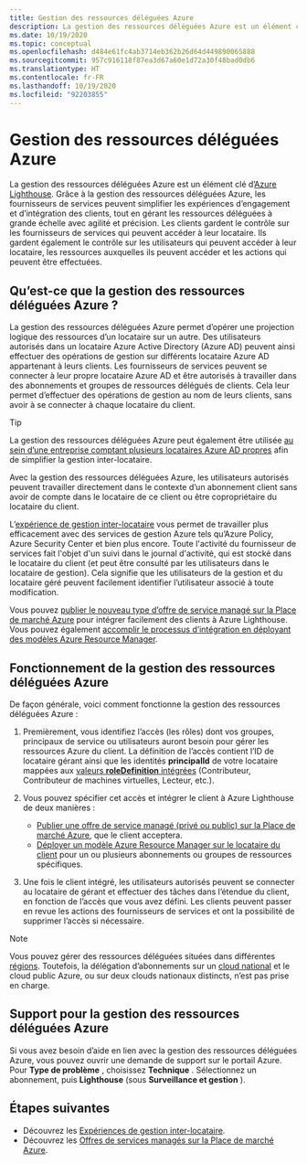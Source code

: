 ```yaml
---
title: Gestion des ressources déléguées Azure
description: La gestion des ressources déléguées Azure est un élément clé d’Azure Lighthouse, qui permet aux fournisseurs de services de gérer les ressources déléguées à l’échelle avec souplesse et précision.
ms.date: 10/19/2020
ms.topic: conceptual
ms.openlocfilehash: d484e61fc4ab3714eb362b26d64d449890065888
ms.sourcegitcommit: 957c916118f87ea3d67a60e1d72a30f48bad0db6
ms.translationtype: HT
ms.contentlocale: fr-FR
ms.lasthandoff: 10/19/2020
ms.locfileid: "92203855"
---
```

# <a name="azure-delegated-resource-management"></a>Gestion des ressources déléguées Azure

La gestion des ressources déléguées Azure est un élément clé d’[Azure Lighthouse](../overview.md). Grâce à la gestion des ressources déléguées Azure, les fournisseurs de services peuvent simplifier les expériences d’engagement et d’intégration des clients, tout en gérant les ressources déléguées à grande échelle avec agilité et précision. Les clients gardent le contrôle sur les fournisseurs de services qui peuvent accéder à leur locataire. Ils gardent également le contrôle sur les utilisateurs qui peuvent accéder à leur locataire, les ressources auxquelles ils peuvent accéder et les actions qui peuvent être effectuées.

## <a name="what-is-azure-delegated-resource-management"></a>Qu’est-ce que la gestion des ressources déléguées Azure ?

La gestion des ressources déléguées Azure permet d’opérer une projection logique des ressources d’un locataire sur un autre. Des utilisateurs autorisés dans un locataire Azure Active Directory (Azure AD) peuvent ainsi effectuer des opérations de gestion sur différents locataire Azure AD appartenant à leurs clients. Les fournisseurs de services peuvent se connecter à leur propre locataire Azure AD et être autorisés à travailler dans des abonnements et groupes de ressources délégués de clients. Cela leur permet d’effectuer des opérations de gestion au nom de leurs clients, sans avoir à se connecter à chaque locataire du client.

> [!TIP]
> La gestion des ressources déléguées Azure peut également être utilisée [au sein d’une entreprise comptant plusieurs locataires Azure AD propres](enterprise.md) afin de simplifier la gestion inter-locataire.

Avec la gestion des ressources déléguées Azure, les utilisateurs autorisés peuvent travailler directement dans le contexte d’un abonnement client sans avoir de compte dans le locataire de ce client ou être copropriétaire du locataire du client.

L’[expérience de gestion inter-locataire](cross-tenant-management-experience.md) vous permet de travailler plus efficacement avec des services de gestion Azure tels qu’Azure Policy, Azure Security Center et bien plus encore. Toute l'activité du fournisseur de services fait l'objet d'un suivi dans le journal d'activité, qui est stocké dans le locataire du client (et peut être consulté par les utilisateurs dans le locataire de gestion). Cela signifie que les utilisateurs de la gestion et du locataire géré peuvent facilement identifier l’utilisateur associé à toute modification.

Vous pouvez [publier le nouveau type d’offre de service managé sur la Place de marché Azure](../how-to/publish-managed-services-offers.md) pour intégrer facilement des clients à Azure Lighthouse. Vous pouvez également [accomplir le processus d’intégration en déployant des modèles Azure Resource Manager](../how-to/onboard-customer.md).

## <a name="how-azure-delegated-resource-management-works"></a>Fonctionnement de la gestion des ressources déléguées Azure

De façon générale, voici comment fonctionne la gestion des ressources déléguées Azure :

1. Premièrement, vous identifiez l’accès (les rôles) dont vos groupes, principaux de service ou utilisateurs auront besoin pour gérer les ressources Azure du client. La définition de l’accès contient l’ID de locataire gérant ainsi que les identités **principalId** de votre locataire mappées aux [valeurs **roleDefinition** intégrées](../../role-based-access-control/built-in-roles.md) (Contributeur, Contributeur de machines virtuelles, Lecteur, etc.).
2. Vous pouvez spécifier cet accès et intégrer le client à Azure Lighthouse de deux manières :
   - [Publier une offre de service managé (privé ou public) sur la Place de marché Azure](../how-to/publish-managed-services-offers.md), que le client acceptera.
   - [Déployer un modèle Azure Resource Manager sur le locataire du client](../how-to/onboard-customer.md) pour un ou plusieurs abonnements ou groupes de ressources spécifiques.

3. Une fois le client intégré, les utilisateurs autorisés peuvent se connecter au locataire de gérant et effectuer des tâches dans l’étendue du client, en fonction de l’accès que vous avez défini. Les clients peuvent passer en revue les actions des fournisseurs de services et ont la possibilité de supprimer l’accès si nécessaire.

> [!NOTE]
> Vous pouvez gérer des ressources déléguées situées dans différentes [régions](../../availability-zones/az-overview.md#regions). Toutefois, la délégation d’abonnements sur un [cloud national](../../active-directory/develop/authentication-national-cloud.md) et le cloud public Azure, ou sur deux clouds nationaux distincts, n’est pas prise en charge.

## <a name="support-for-azure-delegated-resource-management"></a>Support pour la gestion des ressources déléguées Azure

Si vous avez besoin d’aide en lien avec la gestion des ressources déléguées Azure, vous pouvez ouvrir une demande de support sur le portail Azure. Pour **Type de problème** , choisissez **Technique** . Sélectionnez un abonnement, puis **Lighthouse** (sous **Surveillance et gestion** ).

## <a name="next-steps"></a>Étapes suivantes

- Découvrez les [Expériences de gestion inter-locataire](cross-tenant-management-experience.md).
- Découvrez les [Offres de services managés sur la Place de marché Azure](managed-services-offers.md).
